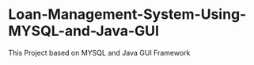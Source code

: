 # Loan-Management-System-Using-MYSQL-and-Java-GUI
This  Project based on MYSQL and Java GUI Framework
